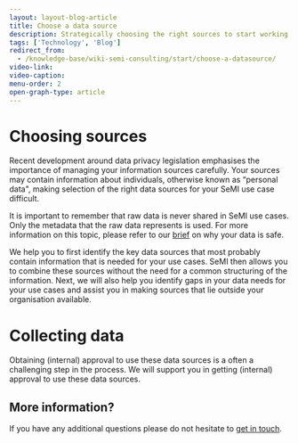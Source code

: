 ```yaml
---
layout: layout-blog-article
title: Choose a data source
description: Strategically choosing the right sources to start working with is difficult, this article advises you on how to select the right datasets.
tags: ['Technology', 'Blog']
redirect_from:
  - /knowledge-base/wiki-semi-consulting/start/choose-a-datasource/
video-link:
video-caption:
menu-order: 2
open-graph-type: article
---
```


# Choosing sources
Recent development around data privacy legislation emphasises the importance of managing your information sources carefully. Your sources may contain information about individuals, otherwise known as “personal data", making selection of the right data sources for your SeMI use case difficult.

It is important to remember that raw data is never shared in SeMI use cases. Only the metadata that the raw data represents is used. For more information on this topic, please refer to our [brief](/blog/data-usage-and-compliancy/) on why your data is safe.

We help you to first identify the key data sources that most probably contain information that is needed for your use cases. SeMI then allows you to combine these sources without the need for a common structuring of the information. Next, we will also help you identify gaps in your data needs for your use cases and assist you in making sources that lie outside your organisation available.

# Collecting data

Obtaining (internal) approval to use these data sources is a often a challenging step in the process. We will support you in getting (internal) approval to use these data sources.

## More information?
If you have any additional questions please do not hesitate to [get in touch](/contact/).
